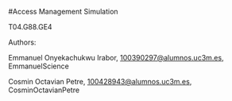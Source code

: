 #Access Management Simulation

T04.G88.GE4

Authors:

Emmanuel Onyekachukwu Irabor, 100390297@alumnos.uc3m.es, EmmanuelScience

Cosmin Octavian Petre, 100428943@alumnos.uc3m.es, CosminOctavianPetre
